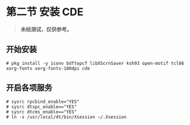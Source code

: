 # 第二节 安装 CDE

>**未经测试，仅供参考。**


## 开始安装

```
# pkg install -y iconv bdftopcf libXScrnSaver ksh93 open-motif tcl86 xorg-fonts xorg-fonts-100dpi cde
```
## 开启各项服务

```
# sysrc rpcbind_enable="YES"
# sysrc dtspc_enable=="YES"
# sysrc dtcms_enable=="YES"
# ln -s /usr/local/dt/bin/Xsession ~/.Xsession 
```

